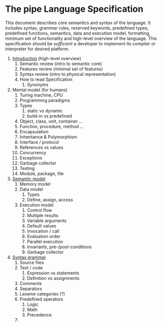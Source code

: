 # The pipe Language Specification

This document describes core semantics and syntax of the language. It includes syntax, grammar rules, reserved keywords, predefined types, predefined functions, semantics, data and execution model, formatting, minimum set of functionality and high-level overview of the language. This specification should be *sufficient* a developer to implement its compiler or interpreter for desired platform. 

1. [Introduction]() (high-level overview)
   1. Semantic review (intro to semantic core)
   2. Features review (minimal set of features)
   3. Syntax review (intro to physical representation)
   4. How to read Specification
      1. Synonyms
2. Mental model (for humans)
   1. Turing machine, CPU
   2. Programming paradigms
   3. Types
      1. static vs dynamic
      2. build-in vs predefined
   4. Object, class, unit, container ...
   5. Function, procedure, method ...
   6. Encapsulation
   7. Inheritance & Polymorphism
   8. Interface / protocol
   9.  References vs values
   10. Concurrency 
   11. Exceptions
   12. Garbage collector
   13. Testing
   14. Module, package, file
3. [Semantic model]()
   1. Memory model
   2. Data model
      1. Types
      2. Define, assign, access
   3. Execution model
      1. Control flow
      2. Multiple results
      3. Variable arguments
      4. Default values
      5. Invocation / call
      6. Evaluation order
      7. Parallel execution
      8. Invariants, pre-/post-conditions
      9. Garbage collector
4. [Syntax grammar]()
   1. Source files
   2. Text / code
      1. Expression vs statements
      2. Definition vs assignments
   3. Comments
   4. Separators
   5. Lexeme categories (?)
   6. Predefined operators
      1. Logic
      2. Math
      3. Precedence
   7. 